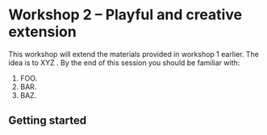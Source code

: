 # Workshop 2 – Playful and creative extension

This workshop will extend the materials provided in workshop 1 earlier. The idea is to XYZ . By the end of this session you should be familiar with: 

1.	FOO.
2.	BAR.
3.	BAZ. 

## Getting started